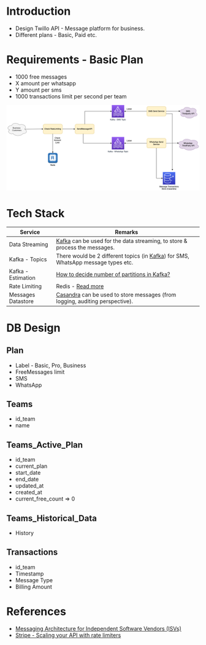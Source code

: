 # Introduction
- Design Twillo API - Message platform for business.
- Different plans - Basic, Paid etc.

# Requirements - Basic Plan
- 1000 free messages
- X amount per whatsapp
- Y amount per sms
- 1000 transactions limit per second per team

![img.png](TwilloAPIDesign.drawio.png)

# Tech Stack

| Service            | Remarks                                                                                                                                                                         |
|--------------------|---------------------------------------------------------------------------------------------------------------------------------------------------------------------------------|
| Data Streaming     | [Kafka](../../4_MessageBrokersEDA/Kafka/Readme.md) can be used for the data streaming, to store & process the messages.                                      |
| Kafka - Topics     | There would be 2 different topics (in [Kafka](../../4_MessageBrokersEDA/Kafka/Readme.md)) for SMS, WhatsApp message types etc.                               |
| Kafka - Estimation | [How to decide number of partitions in Kafka?](../../4_MessageBrokersEDA/Kafka/KafkaEstimations.md)                                                          |
| Rate Limiting      | Redis - [Read more](../RateLimiterAPI)                                                                                                                                          |
| Messages Datastore | [Casandra](../../3_Databases/11_WideColumn-Databases/ApacheCasandra.md) can be used to store messages (from logging, auditing perspective). |

# DB Design

## Plan
- Label - Basic, Pro, Business
- FreeMessages limit
- SMS
- WhatsApp

## Teams
- id_team
- name

## Teams_Active_Plan
- id_team
- current_plan
- start_date
- end_date
- updated_at
- created_at
- current_free_count => 0

## Teams_Historical_Data
- History

## Transactions
- id_team
- Timestamp
- Message Type
- Billing Amount
    
# References
- [Messaging Architecture for Independent Software Vendors (ISVs)](https://www.twilio.com/blog/messaging-architecture-independent-software-vendors)
- [Stripe - Scaling your API with rate limiters](https://stripe.com/blog/rate-limiters)
